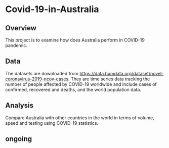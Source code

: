 # Covid-19-in-Australia

## Overview
This project is to examine how does Australia perform in COVID-19 pandemic. 

## Data
The datasets are downloaded from https://data.humdata.org/dataset/novel-coronavirus-2019-ncov-cases. They are time series data 
tracking the number of people affected by COVID-19 worldwide and include cases of confirmed, recovered and deaths, and the world population data.

## Analysis 
Compare Australia with other countries in the world in terms of volume, speed and testing using COVID-19 statistics.

## ongoing
